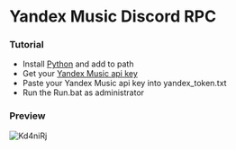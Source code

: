 # Yandex Music Discord RPC
### Tutorial
- Install [Python](https://www.python.org/downloads/) and add to path
- Get your [Yandex Music api key](https://github.com/MarshalX/yandex-music-token)
- Paste your Yandex Music api key into yandex_token.txt
- Run the Run.bat as administrator
### Preview
![Kd4niRj](https://github.com/flaysyz/yandex-music-rpc/assets/91736204/a0f2f6f4-e8e6-4264-9157-7f7ff25903f5)
